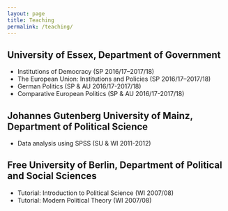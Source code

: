 ```yaml
---
layout: page
title: Teaching
permalink: /teaching/
---
```


## University of Essex, Department of Government	
* Institutions of Democracy (SP 2016/17–2017/18)
* The European Union: Institutions and Policies (SP 2016/17–2017/18)
* German Politics (SP & AU 2016/17-2017/18)
* Comparative European Politics (SP & AU 2016/17-2017/18)

## Johannes Gutenberg University of Mainz, Department of Political Science
-	Data analysis using SPSS (SU & WI 2011-2012)
	
## Free University of Berlin, Department of Political and Social Sciences
-	Tutorial: Introduction to Political Science (WI 2007/08)
-	Tutorial: Modern Political Theory	(WI 2007/08)
